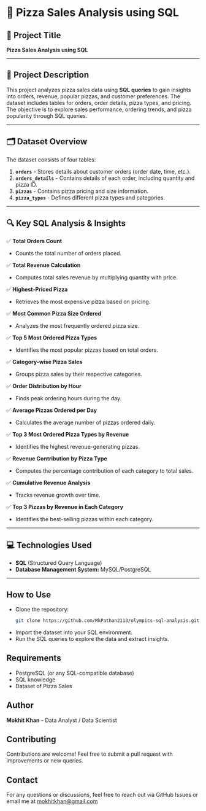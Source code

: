 # 🍕 Pizza Sales Analysis using SQL

<!-- Uploading "pleased-happy-young-woman-gazes-with-happiness-points-with-thumb-aside-free-space-eats-pizza-shows-direction-keeps-jaw-dropped-exclaims-happiness-isolated-yellow-wall.jpg"... -->

## 📌 Project Title  
**Pizza Sales Analysis using SQL**

---

## 📖 Project Description  
This project analyzes pizza sales data using **SQL queries** to gain insights into orders, revenue, popular pizzas, and customer preferences. The dataset includes tables for orders, order details, pizza types, and pricing. The objective is to explore sales performance, ordering trends, and pizza popularity through SQL queries.

---

## 🗂️ Dataset Overview  
The dataset consists of four tables:  

1. **`orders`** - Stores details about customer orders (order date, time, etc.).  
2. **`orders_details`** - Contains details of each order, including quantity and pizza ID.  
3. **`pizzas`** - Contains pizza pricing and size information.  
4. **`pizza_types`** - Defines different pizza types and categories.  

---

## 🔍 Key SQL Analysis & Insights  

✅ **Total Orders Count**  
- Counts the total number of orders placed.  

✅ **Total Revenue Calculation**  
- Computes total sales revenue by multiplying quantity with price.  

✅ **Highest-Priced Pizza**  
- Retrieves the most expensive pizza based on pricing.  

✅ **Most Common Pizza Size Ordered**  
- Analyzes the most frequently ordered pizza size.  

✅ **Top 5 Most Ordered Pizza Types**  
- Identifies the most popular pizzas based on total orders.  

✅ **Category-wise Pizza Sales**  
- Groups pizza sales by their respective categories.  

✅ **Order Distribution by Hour**  
- Finds peak ordering hours during the day.  

✅ **Average Pizzas Ordered per Day**  
- Calculates the average number of pizzas ordered daily.  

✅ **Top 3 Most Ordered Pizza Types by Revenue**  
- Identifies the highest revenue-generating pizzas.  

✅ **Revenue Contribution by Pizza Type**  
- Computes the percentage contribution of each category to total sales.  

✅ **Cumulative Revenue Analysis**  
- Tracks revenue growth over time.  

✅ **Top 3 Pizzas by Revenue in Each Category**  
- Identifies the best-selling pizzas within each category.  

---

## 💻 Technologies Used  
- **SQL** (Structured Query Language)  
- **Database Management System:** MySQL/PostgreSQL  

---

## How to Use
- Clone the repository:
  ```sh
  git clone https://github.com/MkPathan2113/olympics-sql-analysis.git
  ```
- Import the dataset into your SQL environment.
- Run the SQL queries to explore the data and extract insights.

## Requirements
- PostgreSQL (or any SQL-compatible database)
- SQL knowledge
- Dataset of Pizza Sales


## Author
**Mokhit Khan** - Data Analyst / Data Scientist

## Contributing
Contributions are welcome! Feel free to submit a pull request with improvements or new queries.

## Contact
For any questions or discussions, feel free to reach out via GitHub Issues or email me at mokhitkhan@gmail.com
